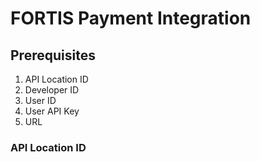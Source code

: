 # FORTIS Payment Integration

## Prerequisites

 1. API Location ID 
 2. Developer ID 
 3. User ID 
 4. User API Key 
 5. URL 

### API Location ID


<!--stackedit_data:
eyJoaXN0b3J5IjpbODg4NDYyNjYzLDE2NDE4MDY0NDFdfQ==
-->